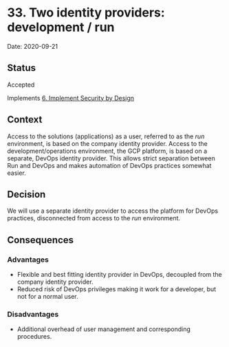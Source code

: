 # 33. Two identity providers: development / run

Date: 2020-09-21

## Status

Accepted

Implements [6. Implement Security by Design](0006-implement-security-by-design.md)

## Context

Access to the solutions (applications) as a user, referred to as the _run_ environment, is based on the company identity provider. Access to the development/operations environment, the GCP platform, is based on a separate, DevOps identity provider. This allows strict separation between Run and DevOps and makes automation of DevOps practices somewhat easier.

## Decision

We will use a separate identity provider to access the platform for DevOps practices, disconnected from access to the _run_ environment.

## Consequences

### Advantages

* Flexible and best fitting identity provider in DevOps, decoupled from the company identity provider.
* Reduced risk of DevOps privileges making it work for a developer, but not for a normal user.

### Disadvantages

* Additional overhead of user management and corresponding procedures.

